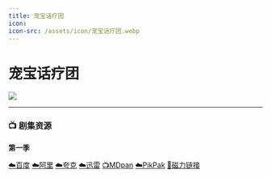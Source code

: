 ```yaml
---
title: 宠宝话疗团
icon:
icon-src: /assets/icon/宠宝话疗团.webp
---
```


# 宠宝话疗团

![](/assets/image/宠宝话疗团.jpg)

----

### 📺 剧集资源

**第一季** <Badge type="warning" text="漫迪MDsub" />

[☁️百度](https://pan.baidu.com/s/1W9pROFwOZBtQE_3V-glmkA?pwd=uhh9)  [☁️阿里](https://www.aliyundrive.com/s/YSMaMBd4Qt9)  [☁️夸克](https://pan.quark.cn/s/7bcb03f4545e)  [☁️迅雷](https://pan.xunlei.com/s/VNnh9vRmCiFZHrMGnsFgBnasA1?pwd=kuqp#)  [📺MDpan](https://pan.mdsub.top/%E5%AE%A0%E5%AE%9D%E8%AF%9D%E7%96%97%E5%9B%A2)  [☁️PikPak](https://mypikpak.com/s/VNmWML5ImCE_NoqgzYSNdbLqo1) [🧲磁力链接](magnet:?xt=urn:btih:3bdec47bba6f70f5b4c222756ea6f16bce14786d)